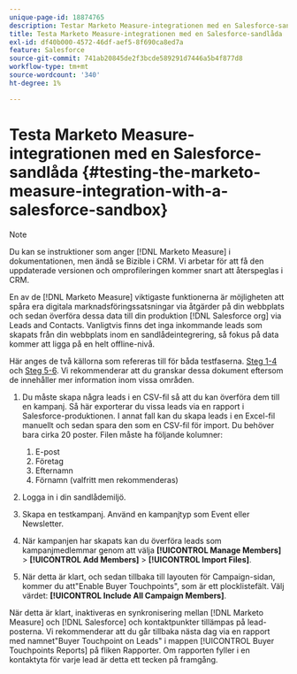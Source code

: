 ```yaml
---
unique-page-id: 18874765
description: Testar Marketo Measure-integrationen med en Salesforce-sandlåda - [!DNL Marketo Measure]
title: Testa Marketo Measure-integrationen med en Salesforce-sandlåda
exl-id: df40b000-4572-46df-aef5-8f690ca8ed7a
feature: Salesforce
source-git-commit: 741ab20845de2f3bcde589291d7446a5b4f877d8
workflow-type: tm+mt
source-wordcount: '340'
ht-degree: 1%

---
```


# Testa Marketo Measure-integrationen med en Salesforce-sandlåda {#testing-the-marketo-measure-integration-with-a-salesforce-sandbox}

>[!NOTE]
>
>Du kan se instruktioner som anger [!DNL Marketo Measure] i dokumentationen, men ändå se Bizible i CRM. Vi arbetar för att få den uppdaterade versionen och omprofileringen kommer snart att återspeglas i CRM.

En av de [!DNL Marketo Measure] viktigaste funktionerna är möjligheten att spåra era digitala marknadsföringssatsningar via åtgärder på din webbplats och sedan överföra dessa data till din produktion [!DNL Salesforce org] via Leads and Contacts. Vanligtvis finns det inga inkommande leads som skapats från din webbplats inom en sandlådeintegrering, så fokus på data kommer att ligga på en helt offline-nivå.

Här anges de två källorna som refereras till för båda testfaserna. [Steg 1-4](https://help.salesforce.com/s/articleView?id=lead_import_wizard.htm&amp;language=en_US&amp;type=5) och [Steg 5-6](/help/channel-tracking-and-setup/offline-channels/legacy-processes/syncing-offline-campaigns.md). Vi rekommenderar att du granskar dessa dokument eftersom de innehåller mer information inom vissa områden.

1. Du måste skapa några leads i en CSV-fil så att du kan överföra dem till en kampanj. Så här exporterar du vissa leads via en rapport i Salesforce-produktionen. I annat fall kan du skapa leads i en Excel-fil manuellt och sedan spara den som en CSV-fil för import. Du behöver bara cirka 20 poster. Filen måste ha följande kolumner:

   1. E-post
   1. Företag
   1. Efternamn
   1. Förnamn (valfritt men rekommenderas)

1. Logga in i din sandlådemiljö.
1. Skapa en testkampanj. Använd en kampanjtyp som Event eller Newsletter.
1. När kampanjen har skapats kan du överföra leads som kampanjmedlemmar genom att välja **[!UICONTROL Manage Members]** > **[!UICONTROL Add Members]** > **[!UICONTROL Import Files]**.
1. När detta är klart, och sedan tillbaka till layouten för Campaign-sidan, kommer du att&quot;Enable Buyer Touchpoints&quot;, som är ett plocklistefält. Välj värdet: **[!UICONTROL Include All Campaign Members]**.

När detta är klart, inaktiveras en synkronisering mellan [!DNL Marketo Measure] och [!DNL Salesforce] och kontaktpunkter tillämpas på lead-posterna. Vi rekommenderar att du går tillbaka nästa dag via en rapport med namnet&quot;Buyer Touchpoint on Leads&quot; i mappen [!UICONTROL Buyer Touchpoints Reports] på fliken Rapporter. Om rapporten fyller i en kontaktyta för varje lead är detta ett tecken på framgång.
